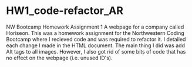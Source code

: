 # HW1_code-refactor_AR
NW Bootcamp Homework Assignment 1
A webpage for a company called Horiseon.
This was a homework assignment for the Northwestern Coding Bootcamp where I recieved code and was required to refactor it.
I detailed each change I made in the HTML document. 
The main thing I did was add Alt tags to all images. However, I also got rid of some bits of code that has no effect on the webpage (i.e. unused ID's).

